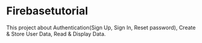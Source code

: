 # Firebasetutorial

This project about Authentication(Sign Up, Sign In, Reset password), Create & Store User Data, Read & Display Data.

